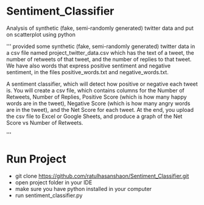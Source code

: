 # Sentiment_Classifier
Analysis of synthetic (fake, semi-randomly generated) twitter data and put on scatterplot using python


'''
provided some synthetic (fake, semi-randomly generated) twitter data in a csv file named project_twitter_data.csv which has the text of a tweet, 
the number of retweets of that tweet, and the number of replies to that tweet. We have also words that express positive sentiment and negative sentiment,
in the files positive_words.txt and negative_words.txt.

A sentiment classifier, which will detect how positive or negative each tweet is. You will create a csv file, 
which contains columns for the Number of Retweets, Number of Replies, Positive Score (which is how many happy words are in the tweet), 
Negative Score (which is how many angry words are in the tweet), and the Net Score for each tweet. At the end, you upload the csv file to Excel or Google Sheets,
 and produce a graph of the Net Score vs Number of Retweets.

'''
# Run Project
- git clone https://github.com/ratulhasanshaon/Sentiment_Classifier.git
- open project folder in your IDE
- make sure you have python installed in your computer
- run sentiment_classifier.py
